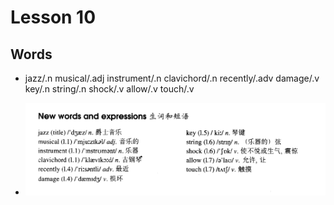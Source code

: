 # Lesson 10

## Words

- jazz/.n musical/.adj instrument/.n clavichord/.n recently/.adv damage/.v key/.n string/.n shock/.v allow/.v touch/.v

- ![Words](../../Images/Part2/words-10.png)
